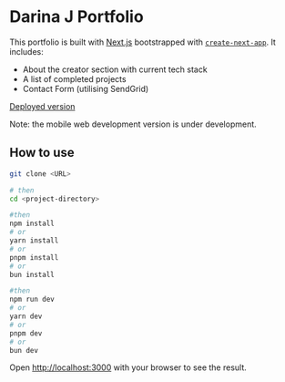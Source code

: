 # Darina J Portfolio

This portfolio is built with [Next.js](https://nextjs.org/) bootstrapped with [`create-next-app`](https://github.com/vercel/next.js/tree/canary/packages/create-next-app). It includes:

- About the creator section with current tech stack
- A list of completed projects
- Contact Form (utilising SendGrid)

[Deployed version](https://darina.dev/)

Note: the mobile web development version is under development.

## How to use

```bash
git clone <URL>

# then
cd <project-directory>

#then
npm install
# or
yarn install
# or
pnpm install
# or
bun install

#then
npm run dev
# or
yarn dev
# or
pnpm dev
# or
bun dev
```

Open [http://localhost:3000](http://localhost:3000) with your browser to see the result.
